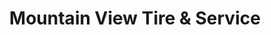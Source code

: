 ---
title: "Mountain View Tire & Service"
url: /palm-desert/mountain-view-tire-und-service/
shop: Autowerkstatt
---
